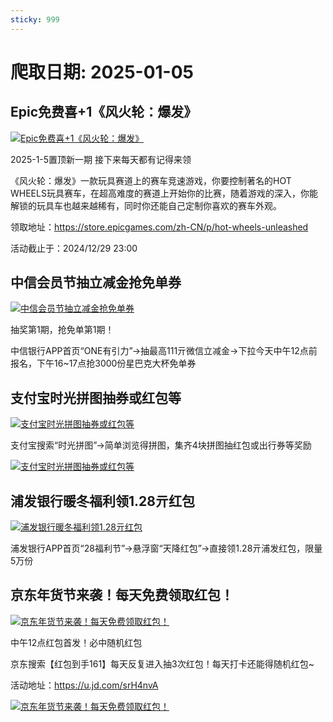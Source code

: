 ```yaml
---
sticky: 999
---
```

# 爬取日期: 2025-01-05
## Epic免费喜+1《风火轮：爆发》
<p>
    <a rel="nofollow" target="_blank" href="https://www.qqhjy6.xyz/caiji/data/images/2024-12-29/7a52e883ac42bd0c5e6a4d3cd401fac5.jpg"><img src="https://image.smallfawn.work/?url=https://www.qqhjy6.xyz/caiji/data/images/2024-12-29/7a52e883ac42bd0c5e6a4d3cd401fac5.jpg" title="Epic免费喜+1《风火轮：爆发》 " alt="Epic免费喜+1《风火轮：爆发》 " referrerpolicy="no-referrer"></a> 
</p>
<p>2025-1-5置顶新一期 接下来每天都有记得来领</p>
<p>
    《风火轮：爆发》一款玩具赛道上的赛车竞速游戏，你要控制著名的HOT WHEELS玩具赛车，在超高难度的赛道上开始你的比赛，随着游戏的深入，你能解锁的玩具车也越来越稀有，同时你还能自己定制你喜欢的赛车外观。
</p>
<p>
    领取地址：<a rel="nofollow" target="_blank" href="https://store.epicgames.com/zh-CN/p/hot-wheels-unleashed">https://store.epicgames.com/zh-CN/p/hot-wheels-unleashed</a> 
</p>
<p>
    活动截止于：2024/12/29 23:00
</p>

## 中信会员节抽立减金抢免单券
<p>
    <a rel="nofollow" target="_blank" href="https://www.qqhjy6.xyz/caiji/data/images/2024-12-12/b5e7d829ccae97027023bcc0333611af.jpg"><img src="https://image.smallfawn.work/?url=https://www.qqhjy6.xyz/caiji/data/images/2024-12-12/b5e7d829ccae97027023bcc0333611af.jpg" title="中信会员节抽立减金抢免单券 " alt="中信会员节抽立减金抢免单券 " referrerpolicy="no-referrer"></a> 
</p>
<p>抽奖第1期，抢免单第1期！</p>
<p>
    中信银行APP首页“ONE有引力”-&gt;抽最高111亓微信立减金-&gt;下拉今天中午12点前报名，下午16~17点抢3000份星巴克大杯免单券
</p>

## 支付宝时光拼图抽券或红包等
<p>
    <a rel="nofollow" target="_blank" href="https://www.qqhjy6.xyz/caiji/data/images/2024-12-17/728805a10321bba2a0569c748c824a3d.jpg"><img src="https://image.smallfawn.work/?url=https://www.qqhjy6.xyz/caiji/data/images/2024-12-17/728805a10321bba2a0569c748c824a3d.jpg" title="支付宝时光拼图抽券或红包等 " alt="支付宝时光拼图抽券或红包等 " referrerpolicy="no-referrer"></a> 
</p>
<p>
    支付宝搜索“时光拼图”-&gt;简单浏览得拼图，集齐4块拼图抽红包或出行券等奖励
</p>
<p>
    <a rel="nofollow" target="_blank" href="https://www.qqhjy6.xyz/caiji/data/images/2024-12-17/f301cdd7b8319795bc9335a7385020da.png"><img src="https://image.smallfawn.work/?url=https://www.qqhjy6.xyz/caiji/data/images/2024-12-17/f301cdd7b8319795bc9335a7385020da.png" title="支付宝时光拼图抽券或红包等 " alt="支付宝时光拼图抽券或红包等 " referrerpolicy="no-referrer"></a> 
</p>

## 浦发银行暖冬福利领1.28亓红包
<p>
    <a rel="nofollow" target="_blank" href="https://www.qqhjy6.xyz/caiji/data/images/2024-11-29/d62e2bcae7b6862e7845665d5339a809.jpg"><img src="https://image.smallfawn.work/?url=https://www.qqhjy6.xyz/caiji/data/images/2024-11-29/d62e2bcae7b6862e7845665d5339a809.jpg" title="浦发银行暖冬福利领1.28亓红包 " alt="浦发银行暖冬福利领1.28亓红包 " referrerpolicy="no-referrer"></a> 
</p>
<p>
    浦发银行APP首页“28福利节”-&gt;悬浮窗“天降红包”-&gt;直接领1.28亓浦发红包，限量5万份
</p>

## 京东年货节来袭！每天免费领取红包！
<p>
    <a rel="nofollow" target="_blank" href="https://www.qqhjy6.xyz/caiji/data/images/2024-12-24/7f9a65c04f44a4ff1f3a58d86438a1b4.jpg"><img src="https://image.smallfawn.work/?url=https://www.qqhjy6.xyz/caiji/data/images/2024-12-24/7f9a65c04f44a4ff1f3a58d86438a1b4.jpg" title="京东年货节来袭！每天免费领取红包！ " alt="京东年货节来袭！每天免费领取红包！ " referrerpolicy="no-referrer"></a> 
</p>
<p>中午12点红包首发！必中随机红包</p>
<p>
    京东搜索【红包到手161】每天反复进入抽3次红包！每天打卡还能得随机红包~
</p>
<p>
    活动地址：<a rel="nofollow" target="_blank" href="https://u.jd.com/srH4nvA">https://u.jd.com/srH4nvA</a> 
</p>
<p>
    <a rel="nofollow" target="_blank" href="https://www.qqhjy6.xyz/caiji/data/images/2024-12-24/40395505f54d6a4ae09ff295080757a7.png"><img src="https://image.smallfawn.work/?url=https://www.qqhjy6.xyz/caiji/data/images/2024-12-24/40395505f54d6a4ae09ff295080757a7.png" title="京东年货节来袭！每天免费领取红包！ " alt="京东年货节来袭！每天免费领取红包！ " referrerpolicy="no-referrer"></a> 
</p>

